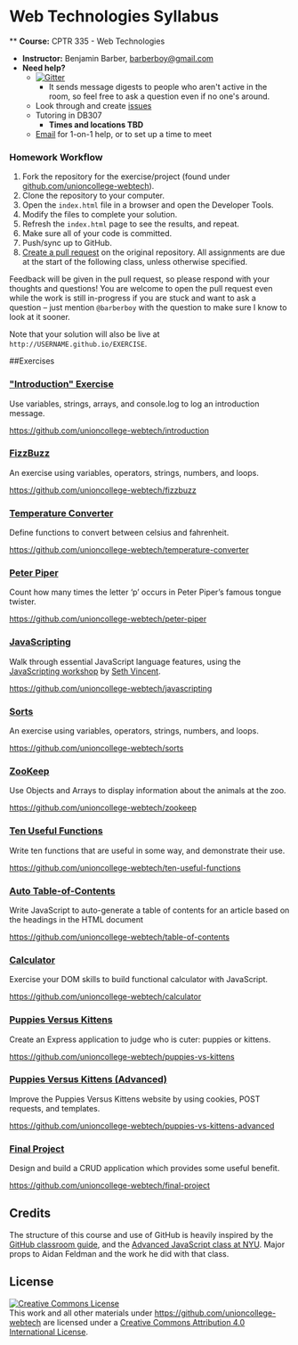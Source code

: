 # Web Technologies Syllabus

** **Course:** CPTR 335 - Web Technologies
* **Instructor:** Benjamin Barber, [barberboy@gmail.com](mailto:barberboy@gmail.com)
* **Need help?**
    * [![Gitter](https://badges.gitter.im/Join%20Chat.svg)](https://gitter.im/unioncollege-webtech)
        * It sends message digests to people who aren't active in the room, so feel free to ask a question even if no one's around.
    * Look through and create [issues](https://github.com/unioncollege-webtech/syllabus/issues)
    * Tutoring in DB307
      - **Times and locations TBD**
   * [Email](mailto:barberboy@gmail.com) for 1-on-1 help, or to set up a time to meet

### Homework Workflow

1. Fork the repository for the exercise/project (found under [github.com/unioncollege-webtech](https://github.com/unioncollege-webtech)).
1. Clone the repository to your computer.
1. Open the `index.html` file in a browser and open the Developer Tools.
1. Modify the files to complete your solution.
1. Refresh the `index.html` page to see the results, and repeat.
1. Make sure all of your code is committed.
1. Push/sync up to GitHub.
1. [Create a pull request](https://help.github.com/articles/creating-a-pull-request) on the original repository. All assignments are due at the start of the following class, unless otherwise specified.

Feedback will be given in the pull request, so please respond with your thoughts and questions! You are welcome to open the pull request even while the work is still in-progress if you are stuck and want to ask a question – just mention `@barberboy` with the question to make sure I know to look at it sooner.

Note that your solution will also be live at `http://USERNAME.github.io/EXERCISE`.


##Exercises

### ["Introduction" Exercise](https://github.com/unioncollege-webtech/introduction)

Use variables, strings, arrays, and console.log to log an introduction message.

https://github.com/unioncollege-webtech/introduction


### [FizzBuzz](https://github.com/unioncollege-webtech/fizzbuzz)

An exercise using variables, operators, strings, numbers, and loops.

https://github.com/unioncollege-webtech/fizzbuzz


### [Temperature Converter](https://github.com/unioncollege-webtech/temperature-converter)

Define functions to convert between celsius and fahrenheit.

https://github.com/unioncollege-webtech/temperature-converter


### [Peter Piper](https://github.com/unioncollege-webtech/peter-piper)

Count how many times the letter ‘p’ occurs in Peter Piper’s famous tongue twister.

https://github.com/unioncollege-webtech/peter-piper


### [JavaScripting](https://github.com/unioncollege-webtech/javascripting)

Walk through essential JavaScript language features, using the [JavaScripting workshop](https://github.com/sethvincent/javascripting) by [Seth Vincent](https://github.com/sethvincent).

https://github.com/unioncollege-webtech/javascripting


### [Sorts](https://github.com/unioncollege-webtech/sorts)

An exercise using variables, operators, strings, numbers, and loops.

https://github.com/unioncollege-webtech/sorts


### [ZooKeep](https://github.com/unioncollege-webtech/zookeep)

Use Objects and Arrays to display information about the animals at the zoo.

https://github.com/unioncollege-webtech/zookeep


### [Ten Useful Functions](https://github.com/unioncollege-webtech/ten-useful-functions)

Write ten functions that are useful in some way, and demonstrate their use.

https://github.com/unioncollege-webtech/ten-useful-functions


### [Auto Table-of-Contents](https://github.com/unioncollege-webtech/table-of-contents)

Write JavaScript to auto-generate a table of contents for an article based on the headings in the HTML document

https://github.com/unioncollege-webtech/table-of-contents


### [Calculator](https://github.com/unioncollege-webtech/calculator)

Exercise your DOM skills to build functional calculator with JavaScript.

https://github.com/unioncollege-webtech/calculator


### [Puppies Versus Kittens](https://github.com/unioncollege-webtech/puppies-vs-kittens)

Create an Express application to judge who is cuter: puppies or kittens.

https://github.com/unioncollege-webtech/puppies-vs-kittens


### [Puppies Versus Kittens (Advanced)](https://github.com/unioncollege-webtech/puppies-vs-kittens-advanced)

Improve the Puppies Versus Kittens website by using cookies, POST requests, and templates.

https://github.com/unioncollege-webtech/puppies-vs-kittens-advanced


### [Final Project](https://github.com/unioncollege-webtech/final-project)

Design and build a CRUD application which provides some useful benefit.

https://github.com/unioncollege-webtech/final-project


## Credits

The structure of this course and use of GitHub is heavily inspired by the [GitHub classroom guide](https://education.github.com/guide), and the [Advanced JavaScript class at NYU](https://github.com/advanced-js/syllabus). Major props to Aidan Feldman and the work he did with that class.

## License

<a rel="license" href="http://creativecommons.org/licenses/by/4.0/"><img alt="Creative Commons License" style="border-width:0" src="https://i.creativecommons.org/l/by/4.0/88x31.png" /></a><br />This <span xmlns:dct="http://purl.org/dc/terms/" href="http://purl.org/dc/dcmitype/Text" rel="dct:type">work</span> and all other materials under https://github.com/unioncollege-webtech are licensed under a <a rel="license" href="http://creativecommons.org/licenses/by/4.0/">Creative Commons Attribution 4.0 International License</a>.
